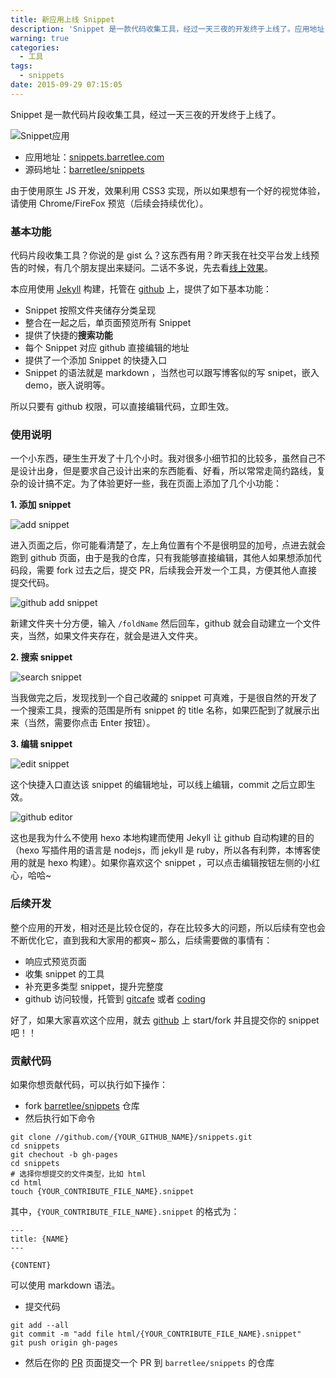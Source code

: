 ```yaml
---
title: 新应用上线 Snippet
description: 'Snippet 是一款代码收集工具，经过一天三夜的开发终于上线了。应用地址：http://snippets.barretlee.com ，源码地址：//github.com/barretlee/snippets'
warning: true
categories:
  - 工具
tags:
  - snippets
date: 2015-09-29 07:15:05
---
```



Snippet 是一款代码片段收集工具，经过一天三夜的开发终于上线了。

![Snippet应用](/blogimgs/2015/09/29/20150902_2774c376.jpg)

- 应用地址：[snippets.barretlee.com](http://snippets.barretlee.com)
- 源码地址：[barretlee/snippets](//github.com/barretlee/snippets)


由于使用原生 JS 开发，效果利用 CSS3 实现，所以如果想有一个好的视觉体验，请使用 Chrome/FireFox 预览（后续会持续优化）。

<!--more-->

### 基本功能

代码片段收集工具？你说的是 gist 么？这东西有用？昨天我在社交平台发上线预告的时候，有几个朋友提出来疑问。二话不多说，先去看[线上效果](http://snippets.barretlee.com)。

本应用使用 [Jekyll](//jekyllrb.com) 构建，托管在 [github](//github.com/barretlee/snippets) 上，提供了如下基本功能：

- Snippet 按照文件夹储存分类呈现
- 整合在一起之后，单页面预览所有 Snippet
- 提供了快捷的**搜索功能**
- 每个 Snippet 对应 github 直接编辑的地址
- 提供了一个添加  Snippet 的快捷入口
- Snippet 的语法就是 markdown ，当然也可以跟写博客似的写 snipet，嵌入 demo，嵌入说明等。

所以只要有 github 权限，可以直接编辑代码，立即生效。

### 使用说明

一个小东西，硬生生开发了十几个小时。我对很多小细节扣的比较多，虽然自己不是设计出身，但是要求自己设计出来的东西能看、好看，所以常常走简约路线，复杂的设计搞不定。为了体验更好一些，我在页面上添加了几个小功能：

**1. 添加 snippet**

![add snippet](/blogimgs/2015/09/29/20150902_469e5db8.jpg)

进入页面之后，你可能看清楚了，左上角位置有个不是很明显的加号，点进去就会跑到 github 页面，由于是我的仓库，只有我能够直接编辑，其他人如果想添加代码段，需要 fork 过去之后，提交 PR，后续我会开发一个工具，方便其他人直接提交代码。

![github add snippet](/blogimgs/2015/09/29/snippet.gif)

新建文件夹十分方便，输入 `/foldName` 然后回车，github 就会自动建立一个文件夹，当然，如果文件夹存在，就会是进入文件夹。

**2. 搜索 snippet**

![search snippet](/blogimgs/2015/09/29/20150902_94f84521.jpg)

当我做完之后，发现找到一个自己收藏的 snippet 可真难，于是很自然的开发了一个搜索工具，搜索的范围是所有 snippet 的 title 名称，如果匹配到了就展示出来（当然，需要你点击 Enter 按钮）。

**3. 编辑 snippet**

![edit snippet](/blogimgs/2015/09/29/20150902_d775b963.jpg)

这个快捷入口直达该 snippet 的编辑地址，可以线上编辑，commit 之后立即生效。

![github editor](/blogimgs/2015/09/29/20150902_f7fa36e1.jpg)

这也是我为什么不使用 hexo 本地构建而使用 Jekyll 让 github 自动构建的目的（hexo 写插件用的语言是 nodejs，而 jekyll 是 ruby，所以各有利弊，本博客使用的就是 hexo 构建）。如果你喜欢这个 snippet ，可以点击编辑按钮左侧的小红心，哈哈~

### 后续开发

整个应用的开发，相对还是比较仓促的，存在比较多大的问题，所以后续有空也会不断优化它，直到我和大家用的都爽~ 那么，后续需要做的事情有：

- 响应式预览页面
- 收集 snippet 的工具
- 补充更多类型 snippet，提升完整度
- github 访问较慢，托管到 [gitcafe](//gitcafe.com) 或者 [coding](//coding.net/)

好了，如果大家喜欢这个应用，就去 [github](//github.com/barretlee/snippets) 上 start/fork 并且提交你的 snippet 吧！！

### 贡献代码

如果你想贡献代码，可以执行如下操作：

- fork [barretlee/snippets](//github.com/barretlee/snippets.git) 仓库
- 然后执行如下命令

```
git clone //github.com/{YOUR_GITHUB_NAME}/snippets.git
cd snippets
git chechout -b gh-pages
cd snippets
# 选择你想提交的文件类型，比如 html
cd html
touch {YOUR_CONTRIBUTE_FILE_NAME}.snippet
```

其中，`{YOUR_CONTRIBUTE_FILE_NAME}.snippet` 的格式为：

```
---
title: {NAME}
---

{CONTENT}
```

可以使用 markdown 语法。
- 提交代码

```
git add --all
git commit -m "add file html/{YOUR_CONTRIBUTE_FILE_NAME}.snippet"
git push origin gh-pages
```

- 然后在你的 [PR](//github.com/{YOUR_GITHUB_NAME}/snippets/pulls) 页面提交一个 PR 到 `barretlee/snippets` 的仓库